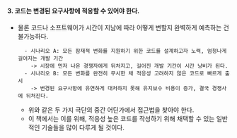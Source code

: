 #### 3. 코드는 변경된 요구사항에 적응할 수 있어야 한다.
- 물론 코드나 소프트웨어가 시간이 지남에 따라 어떻게 변할지 완벽하게 예측하는 건 불가능하다.
  ```
    - 시나리오 A: 모든 잠재적 변화를 지원하기 위한 코드를 설계하고자 노력, 엄청나게 길어지는 개발 기간
      -> 시장에 먼저 나온 경쟁자에게 뒤처지고, 길어진 개발 기간이 시간 낭비가 된다.
    - 시나리오 B: 모든 변화를 완전히 무시한 채 적응성 고려하지 않은 코드로 빠르게 출시
      -> 변경된 요구사항에 유연하게 대처하지 못해 유지보수 비용이 증가, 결국 경쟁사에 뒤처진다.
  ```
    - 위와 같은 두 가지 극단의 중간 어딘가에서 접근법을 찾아야 한다.
    - 이 책에서는 이를 위해, 적응성 높은 코드를 작성하기 위해 채택할 수 있는 일반적인 기술들을 많이 다루게 될 것이다.
